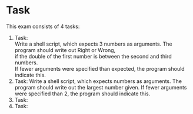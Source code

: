 # Task
This exam consists of 4 tasks:

1. Task:  
Write a shell script, which expects 3 numbers as arguments. The program should write out Right or Wrong,  
if the double of the first number is between the second and third numbers.  
If fewer arguments were specified than expected, the program should indicate this.
2. Task:
Write a shell script, which expects numbers as arguments. The program should write out the largest number given.
If fewer arguments were specified than 2, the program should indicate this.
4. Task:
5. Task:
